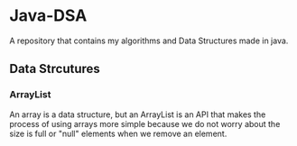 # Java-DSA
A repository that contains my algorithms and Data Structures made in java.

## Data Strcutures

### ArrayList
An array is a data structure, but an ArrayList is an API that makes the process of using arrays more simple because we do not worry about the size is full or "null" elements when we remove an element.
